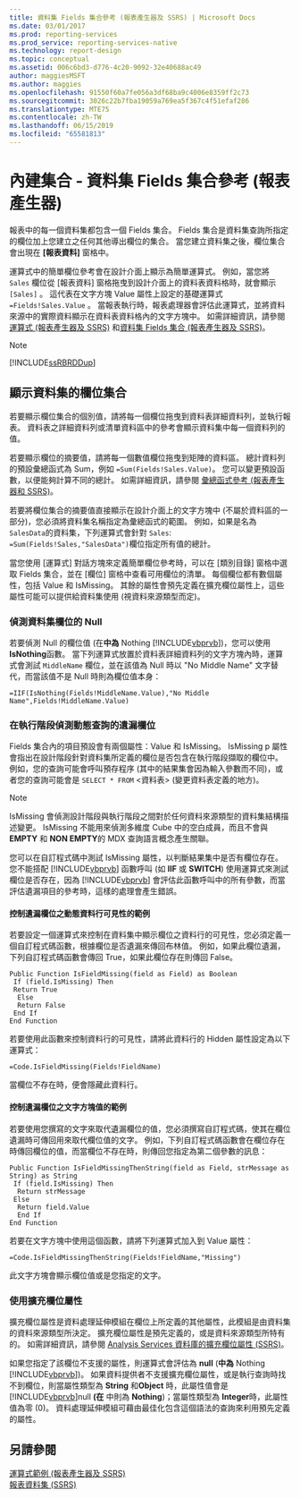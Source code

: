```yaml
---
title: 資料集 Fields 集合參考 (報表產生器及 SSRS) | Microsoft Docs
ms.date: 03/01/2017
ms.prod: reporting-services
ms.prod_service: reporting-services-native
ms.technology: report-design
ms.topic: conceptual
ms.assetid: 006c6bd3-d776-4c20-9092-32e40688ac49
author: maggiesMSFT
ms.author: maggies
ms.openlocfilehash: 91550f60a7fe056a3df68ba9c4006e8359ff2c73
ms.sourcegitcommit: 3026c22b7fba19059a769ea5f367c4f51efaf286
ms.translationtype: MTE75
ms.contentlocale: zh-TW
ms.lasthandoff: 06/15/2019
ms.locfileid: "65581813"
---
```

# <a name="built-in-collections---dataset-fields-collection-references-report-builder"></a>內建集合 - 資料集 Fields 集合參考 (報表產生器)
  報表中的每一個資料集都包含一個 Fields 集合。 Fields 集合是資料集查詢所指定的欄位加上您建立之任何其他導出欄位的集合。 當您建立資料集之後，欄位集合會出現在 **[報表資料]** 窗格中。  
  
 運算式中的簡單欄位參考會在設計介面上顯示為簡單運算式。 例如，當您將 `Sales` 欄位從 [報表資料] 窗格拖曳到設計介面上的資料表資料格時，就會顯示 `[Sales]` 。 這代表在文字方塊 Value 屬性上設定的基礎運算式 `=Fields!Sales.Value` 。 當報表執行時，報表處理器會評估此運算式，並將資料來源中的實際資料顯示在資料表資料格內的文字方塊中。 如需詳細資訊，請參閱[運算式 &#40;報表產生器及 SSRS&#41;](../../reporting-services/report-design/expressions-report-builder-and-ssrs.md) 和[資料集 Fields 集合 &#40;報表產生器及 SSRS&#41;](../../reporting-services/report-data/dataset-fields-collection-report-builder-and-ssrs.md)。  
  
> [!NOTE]  
>  [!INCLUDE[ssRBRDDup](../../includes/ssrbrddup-md.md)]  
  
## <a name="displaying-the-field-collection-for-a-dataset"></a>顯示資料集的欄位集合  
 若要顯示欄位集合的個別值，請將每一個欄位拖曳到資料表詳細資料列，並執行報表。 資料表之詳細資料列或清單資料區中的參考會顯示資料集中每一個資料列的值。  
  
 若要顯示欄位的摘要值，請將每一個數值欄位拖曳到矩陣的資料區。 總計資料列的預設彙總函式為 Sum，例如 `=Sum(Fields!Sales.Value)`。 您可以變更預設函數，以便能夠計算不同的總計。 如需詳細資訊，請參閱 [彙總函式參考 &#40;報表產生器和 SSRS&#41;](../../reporting-services/report-design/report-builder-functions-aggregate-functions-reference.md)。  
  
 若要將欄位集合的摘要值直接顯示在設計介面上的文字方塊中 (不屬於資料區的一部分)，您必須將資料集名稱指定為彙總函式的範圍。 例如，如果是名為 `SalesData`的資料集，下列運算式會針對 `Sales`: `=Sum(Fields!Sales,"SalesData")`欄位指定所有值的總計。  
  
 當您使用 [運算式]  對話方塊來定義簡單欄位參考時，可以在 [類別目錄] 窗格中選取 Fields 集合，並在 [欄位]  窗格中查看可用欄位的清單。 每個欄位都有數個屬性，包括 Value 和 IsMissing。 其餘的屬性會預先定義在擴充欄位屬性上，這些屬性可能可以提供給資料集使用 (視資料來源類型而定)。  
  
### <a name="detecting-nulls-for-a-dataset-field"></a>偵測資料集欄位的 Null  
 若要偵測 Null 的欄位值 (在**中為** Nothing [!INCLUDE[vbprvb](../../includes/vbprvb-md.md)])，您可以使用 **IsNothing**函數。 當下列運算式放置於資料表詳細資料列的文字方塊內時，運算式會測試 `MiddleName` 欄位，並在該值為 Null 時以 "No Middle Name" 文字替代，而當該值不是 Null 時則為欄位值本身：  
  
 `=IIF(IsNothing(Fields!MiddleName.Value),"No Middle Name",Fields!MiddleName.Value)`  
  
### <a name="detecting-missing-fields-for-dynamic-queries-at-run-time"></a>在執行階段偵測動態查詢的遺漏欄位  
 Fields 集合內的項目預設會有兩個屬性：Value 和 IsMissing。 IsMissing p 屬性會指出在設計階段針對資料集所定義的欄位是否包含在執行階段擷取的欄位中。 例如，您的查詢可能會呼叫預存程序 (其中的結果集會因為輸入參數而不同)，或者您的查詢可能會是 `SELECT * FROM` \<資料表>  (變更資料表定義的地方)。  
  
> [!NOTE]  
>  IsMissing 會偵測設計階段與執行階段之間對於任何資料來源類型的資料集結構描述變更。 IsMissing 不能用來偵測多維度 Cube 中的空白成員，而且不會與 **EMPTY** 和 **NON EMPTY**的 MDX 查詢語言概念產生關聯。  
  
 您可以在自訂程式碼中測試 IsMissing 屬性，以判斷結果集中是否有欄位存在。 您不能搭配 [!INCLUDE[vbprvb](../../includes/vbprvb-md.md)] 函數呼叫 (如 **IIF** 或 **SWITCH**) 使用運算式來測試欄位是否存在，因為 [!INCLUDE[vbprvb](../../includes/vbprvb-md.md)] 會評估此函數呼叫中的所有參數，而當評估遺漏項目的參考時，這樣的處理會產生錯誤。  
  
#### <a name="example-for-controlling-the-visibility-of-a-dynamic-column-for-a-missing-field"></a>控制遺漏欄位之動態資料行可見性的範例  
 若要設定一個運算式來控制在資料集中顯示欄位之資料行的可見性，您必須定義一個自訂程式碼函數，根據欄位是否遺漏來傳回布林值。 例如，如果此欄位遺漏，下列自訂程式碼函數會傳回 True，如果此欄位存在則傳回 False。  
  
```  
Public Function IsFieldMissing(field as Field) as Boolean  
 If (field.IsMissing) Then  
 Return True  
  Else   
  Return False  
 End If  
End Function  
```  
  
 若要使用此函數來控制資料行的可見性，請將此資料行的 Hidden 屬性設定為以下運算式：  
  
 `=Code.IsFieldMissing(Fields!FieldName)`  
  
 當欄位不存在時，便會隱藏此資料行。  
  
#### <a name="example-for-controlling-the-text-box-value-for-a-missing-field"></a>控制遺漏欄位之文字方塊值的範例  
 若要使用您撰寫的文字來取代遺漏欄位的值，您必須撰寫自訂程式碼，使其在欄位遺漏時可傳回用來取代欄位值的文字。 例如，下列自訂程式碼函數會在欄位存在時傳回欄位的值，而當欄位不存在時，則傳回您指定為第二個參數的訊息：  
  
```  
Public Function IsFieldMissingThenString(field as Field, strMessage as String) as String  
 If (field.IsMissing) Then  
  Return strMessage  
 Else   
  Return field.Value  
  End If  
End Function  
```  
  
 若要在文字方塊中使用這個函數，請將下列運算式加入到 Value 屬性：  
  
 `=Code.IsFieldMissingThenString(Fields!FieldName,"Missing")`  
  
 此文字方塊會顯示欄位值或是您指定的文字。  
  
### <a name="using-extended-field-properties"></a>使用擴充欄位屬性  
 擴充欄位屬性是資料處理延伸模組在欄位上所定義的其他屬性，此模組是由資料集的資料來源類型所決定。 擴充欄位屬性是預先定義的，或是資料來源類型所特有的。 如需詳細資訊，請參閱 [Analysis Services 資料庫的擴充欄位屬性 &#40;SSRS&#41;](../../reporting-services/report-data/extended-field-properties-for-an-analysis-services-database-ssrs.md)。  
  
 如果您指定了該欄位不支援的屬性，則運算式會評估為 **null** (**中為** Nothing [!INCLUDE[vbprvb](../../includes/vbprvb-md.md)])。 如果資料提供者不支援擴充欄位屬性，或是執行查詢時找不到欄位，則當屬性類型為 **String** 和**Object** 時，此屬性值會是 [!INCLUDE[vbprvb](../../includes/vbprvb-md.md)]null **(在** 中則為 **Nothing**)；當屬性類型為 **Integer**時，此屬性值為零 (0)。 資料處理延伸模組可藉由最佳化包含這個語法的查詢來利用預先定義的屬性。  
  
## <a name="see-also"></a>另請參閱  
 [運算式範例 &#40;報表產生器及 SSRS&#41;](../../reporting-services/report-design/expression-examples-report-builder-and-ssrs.md)   
 [報表資料集 &#40;SSRS&#41;](../../reporting-services/report-data/report-datasets-ssrs.md)  
  
  
